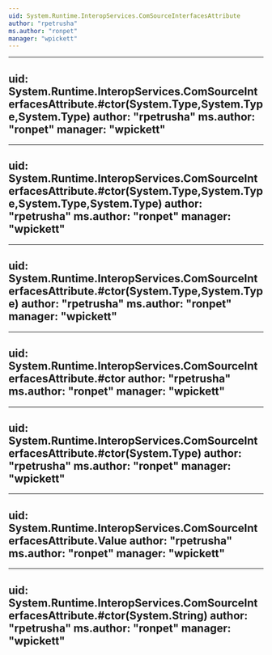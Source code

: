 ```yaml
---
uid: System.Runtime.InteropServices.ComSourceInterfacesAttribute
author: "rpetrusha"
ms.author: "ronpet"
manager: "wpickett"
---
```


---
uid: System.Runtime.InteropServices.ComSourceInterfacesAttribute.#ctor(System.Type,System.Type,System.Type)
author: "rpetrusha"
ms.author: "ronpet"
manager: "wpickett"
---

---
uid: System.Runtime.InteropServices.ComSourceInterfacesAttribute.#ctor(System.Type,System.Type,System.Type,System.Type)
author: "rpetrusha"
ms.author: "ronpet"
manager: "wpickett"
---

---
uid: System.Runtime.InteropServices.ComSourceInterfacesAttribute.#ctor(System.Type,System.Type)
author: "rpetrusha"
ms.author: "ronpet"
manager: "wpickett"
---

---
uid: System.Runtime.InteropServices.ComSourceInterfacesAttribute.#ctor
author: "rpetrusha"
ms.author: "ronpet"
manager: "wpickett"
---

---
uid: System.Runtime.InteropServices.ComSourceInterfacesAttribute.#ctor(System.Type)
author: "rpetrusha"
ms.author: "ronpet"
manager: "wpickett"
---

---
uid: System.Runtime.InteropServices.ComSourceInterfacesAttribute.Value
author: "rpetrusha"
ms.author: "ronpet"
manager: "wpickett"
---

---
uid: System.Runtime.InteropServices.ComSourceInterfacesAttribute.#ctor(System.String)
author: "rpetrusha"
ms.author: "ronpet"
manager: "wpickett"
---
